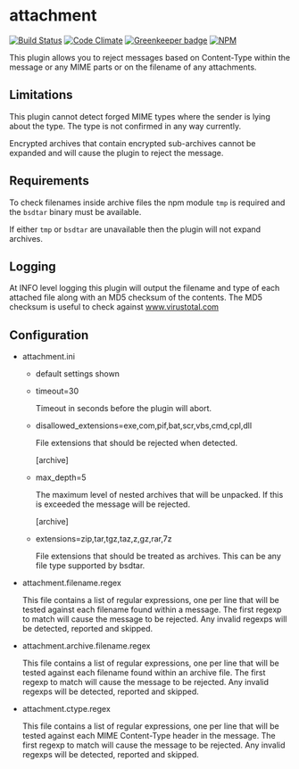 attachment
==========

[![Build Status][ci-img]][ci-url]
[![Code Climate][clim-img]][clim-url]
[![Greenkeeper badge][gk-img]][gk-url]
[![NPM][npm-img]][npm-url]
<!-- requires URL update [![Windows Build Status][ci-win-img]][ci-win-url] -->
<!-- doesn't work in haraka plugins... yet. [![Code Coverage][cov-img]][cov-url]-->

This plugin allows you to reject messages based on Content-Type within the message or any MIME parts or on the filename of any attachments.

Limitations
-----------

This plugin cannot detect forged MIME types where the sender is lying about the type.  The type is not confirmed in any way currently.

Encrypted archives that contain encrypted sub-archives cannot be expanded and will cause the plugin to reject the message.


Requirements
------------

To check filenames inside archive files the npm module `tmp` is required and the `bsdtar` binary must be available.

If either `tmp` or `bsdtar` are unavailable then the plugin will not expand archives.


Logging
-------

At INFO level logging this plugin will output the filename and type of each attached file along with an MD5 checksum of the contents. The MD5 checksum is useful to check against www.virustotal.com


Configuration
-------------

* attachment.ini
    * default settings shown

  - timeout=30

    Timeout in seconds before the plugin will abort.

  - disallowed_extensions=exe,com,pif,bat,scr,vbs,cmd,cpl,dll

    File extensions that should be rejected when detected.

    [archive]
  - max\_depth=5

    The maximum level of nested archives that will be unpacked.
    If this is exceeded the message will be rejected.

    [archive]
  - extensions=zip,tar,tgz,taz,z,gz,rar,7z

    File extensions that should be treated as archives.
    This can be any file type supported by bsdtar.


* attachment.filename.regex

  This file contains a list of regular expressions, one per line that
  will be tested against each filename found within a message.
  The first regexp to match will cause the message to be rejected.
  Any invalid regexps will be detected, reported and skipped.

* attachment.archive.filename.regex

  This file contains a list of regular expressions, one per line that
  will be tested against each filename found within an archive file.
  The first regexp to match will cause the message to be rejected.
  Any invalid regexps will be detected, reported and skipped.

* attachment.ctype.regex

  This file contains a list of regular expressions, one per line that
  will be tested against each MIME Content-Type header in the message.
  The first regexp to match will cause the message to be rejected.
  Any invalid regexps will be detected, reported and skipped.



<!-- leave these buried at the bottom of the document -->
[ci-img]: https://travis-ci.org/haraka/haraka-plugin-attachment.svg
[ci-url]: https://travis-ci.org/haraka/haraka-plugin-attachment
[ci-win-img]: https://ci.appveyor.com/api/projects/status/CHANGETHIS?svg=true
[ci-win-url]: https://ci.appveyor.com/project/haraka/haraka-CHANGETHIS
[cov-img]: https://codecov.io/github/haraka/haraka-plugin-attachment/coverage.svg
[cov-url]: https://codecov.io/github/haraka/haraka-plugin-attachment
[clim-img]: https://codeclimate.com/github/haraka/haraka-plugin-attachment/badges/gpa.svg
[clim-url]: https://codeclimate.com/github/haraka/haraka-plugin-attachment
[gk-img]: https://badges.greenkeeper.io/haraka/haraka-plugin-attachment.svg
[gk-url]: https://greenkeeper.io/
[npm-img]: https://nodei.co/npm/haraka-plugin-attachment.png
[npm-url]: https://www.npmjs.com/package/haraka-plugin-attachment